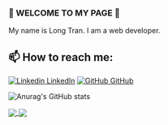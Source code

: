 ### 👋 WELCOME TO MY PAGE 👋
My name is Long Tran. I am a web developer.<br>
## 📫 How to reach me: 

[![Linkedin](https://i.stack.imgur.com/gVE0j.png) LinkedIn](https://www.linkedin.com/in/plongtran239/)
[![GitHub](https://i.stack.imgur.com/tskMh.png) GitHub](https://github.com/plongtran239/)

![Anurag's GitHub stats](https://github-readme-stats.vercel.app/api?username=plongtran239&show_icons=true&theme=tokyonight&hide=contribs,prs,issues)

<a href="https://github.com/plongtran239/shopee_clone">
  <img align="center" src="https://github-readme-stats.vercel.app/api/pin/?username=plongtran239&repo=shopee_clone&theme=dark" />
</a>

<a href="https://github.com/plongtran239/todos_typescript">
  <img align="center" src="https://github-readme-stats.vercel.app/api/pin/?username=plongtran239&repo=todos_typescript&theme=onedark" />
</a>
